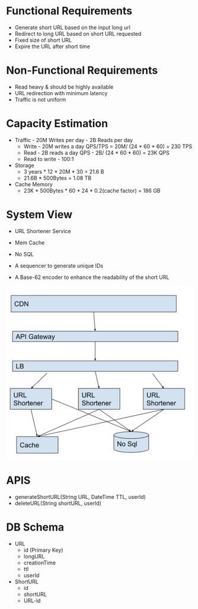 # Functional Requirements
- Generate short URL based on the input long url
- Redirect to long URL based on short URL requested
- Fixed size of short URL
- Expire the URL after short time


# Non-Functional Requirements

- Read heavy & should be highly available
- URL redirection with minimum latency
- Traffic is not uniform

# Capacity Estimation

- Traffic  - 20M Writes per day - 2B Reads per day
  - Write - 20M writes a day QPS/TPS = 20M/ (24 * 60 * 60)  = 230 TPS
  - Read - 2B reads a day QPS - 2B/ (24 * 60 * 60) = 23K QPS
  - Read to write - 100:1
- Storage
  - 3 years * 12 * 20M * 30 = 21.6 B
  - 21.6B * 500Bytes  = 1.08 TB
- Cache Memory
  - 23K * 500Bytes * 60 * 24 * 0.2(cache factor) = 186 GB

# System View
- URL Shortener Service
- Mem Cache
- No SQL

- A sequencer to generate unique IDs
- A Base-62 encoder to enhance the readability of the short URL

![system view](/blob/images/urlshortner.png)

# APIS
- generateShortURL(String URL, DateTime TTL, userId)
- deleteURL(String shortURL, userId)


# DB Schema

- URL
  - id (Primary Key)
  - longURL
  - creationTime
  - ttl
  - userId
- ShortURL
  - id
  - shortURL
  - URL-id
  
